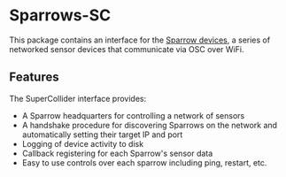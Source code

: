 # Sparrows-SC

This package contains an interface for the [Sparrow devices](https://github.com/madskjeldgaard/Sparrows), a series of networked sensor devices that communicate via OSC over WiFi.

## Features

The SuperCollider interface provides:

- A Sparrow headquarters for controlling a network of sensors
- A handshake procedure for discovering Sparrows on the network and automatically setting their target IP and port
- Logging of device activity to disk
- Callback registering for each Sparrow's sensor data
- Easy to use controls over each sparrow including ping, restart, etc.

